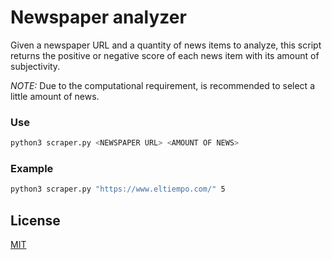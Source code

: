 # Newspaper analyzer

Given a newspaper URL and a quantity of news items to analyze, this script
returns the positive or negative score of each news item with its amount of
subjectivity.

*NOTE:* Due to the computational requirement, is recommended to select a little amount of news.

### Use

```bash
python3 scraper.py <NEWSPAPER URL> <AMOUNT OF NEWS>
```

### Example

```bash
python3 scraper.py "https://www.eltiempo.com/" 5
```

## License
[MIT](https://choosealicense.com/licenses/mit/)

